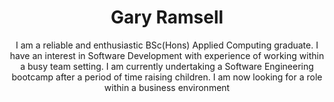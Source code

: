 
<h1 align="center">Gary Ramsell</h1>
<p align="center">I am a reliable and enthusiastic BSc(Hons) Applied Computing graduate.  I have an interest in Software Development with experience of working within a busy team setting.  I am currently undertaking a Software Engineering bootcamp after a period of time raising children.  I am now looking for a role within a business environment</p>
